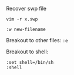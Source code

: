
Recover swp file
```shell
vim -r x.swp

:w new-filename
```


Breakout to other files:
`:e`

Breakout to shell:

```vim
:set shell=/bin/sh
:shell
```
